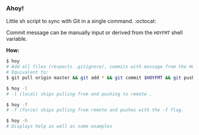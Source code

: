 ### Ahoy!

Little sh script to sync with Git in a single command. :octocat:

Commit message can be manually input or derived from the `HOYFMT` shell variable.

**How:**
```sh
$ hoy 
# Add all files (respects .gitignore), commits with message from the HOYFMT, and pushes to origin.
# Equivalent to:
$ git pull origin master && git add * && git commit $HOYFMT && git push origin master

```	

```sh
$ hoy -l
# -l (local) skips pulling from and pushing to remote .
```

```sh
$ hoy -f
# -f (force) skips pulling from remote and pushes with the -f flag.
```

```sh
$ hoy -h
# Displays help as well as some examples
```
